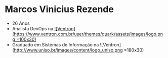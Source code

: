 # Marcos Vinicius Rezende
* 26 Anos
*  Analista DevOps na  [![Ventron](https://www.ventron.com.br/user/themes/quark/assets/images/logo.png =100x30)](https://ventron.com.br)
* Graduado em Sistemas de Informação na ![Ventron](http://www.uniso.br/images/content/logo_uniso.png =180x30)
